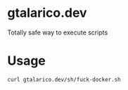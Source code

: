 # gtalarico.dev

Totally safe way to execute scripts

# Usage
```
curl gtalarico.dev/sh/fuck-docker.sh
```

